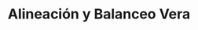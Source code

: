 ---
title: "Alineación y Balanceo Vera"
url: /guayaquil/alineacion-y-balanceo-vera/
shop: reparación de automóviles
---